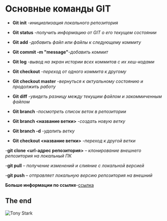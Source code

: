 # Основные команды GIT 

- **Git init**  -*инициализация локального репозитория*

- **Git status** -*получить информацию от GIT о его текущем состоянии* 

- **Git add** -*добавить файл или файлы к следующему коммиту*

- **Git commit -m "message"**-*добавить коммит*

- **Git log** -*вывод на экран истории всех коммитов с их хеш-кодами*

- **Git checkout** -*переход от одного коммита к другому*

- **Git checkout master** -*вернуться к актуальному состоянию и продолжить работу*

- **Git diff** -*увидеть разницу между текущим файлом и закоммиченным файлом*

- **Git branch** -*посмотреть список веток в репозитории*

- **Git branch <название ветки>** -*создать новую ветку*

- **Git branch -d** -*удалить ветку*

- **Git checkout <название ветки>** -*переход к другой ветки*

-**git clone <url-адрес репозитория>** – *клонирование внешнего репозитория на  локальный ПК*

-**git pull** – *получение изменений и слияние с локальной версией*

-**git push** – *отправляет локальную версию репозитория на внешний*

**Больше информации по ссылке**-[ссылка](https://docs.microsoft.com/ru-ru/contribute/markdown-reference
) 

## The end 
![Tony Stark](i.jpg)
